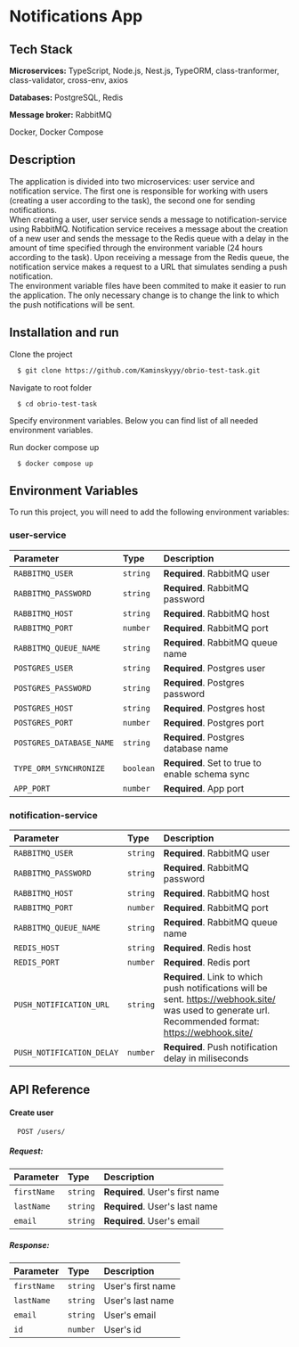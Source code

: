 
# Notifications App



## Tech Stack

**Microservices:** TypeScript, Node.js, Nest.js, TypeORM, class-tranformer, class-validator, cross-env, axios

**Databases:** PostgreSQL, Redis

**Message broker:** RabbitMQ 

Docker, Docker Compose


## Description

The application is divided into two microservices: user service and notification service. The first one is responsible for working with users (creating a user according to the task), the second one for sending notifications. \
When creating a user, user service sends a message to notification-service using RabbitMQ. Notification service receives a message about the creation of a new user and sends the message to the Redis queue with a delay in the amount of time specified through the environment variable (24 hours according to the task). Upon receiving a message from the Redis queue, the notification service makes a request to a URL that simulates sending a push notification.
\
The environment variable files have been commited to make it easier to run the application. The only necessary change is to change the link to which the push notifications will be sent.


## Installation and run

Clone the project

```bash
  $ git clone https://github.com/Kaminskyyy/obrio-test-task.git
```

Navigate to root folder

```
  $ cd obrio-test-task
```

Specify environment variables. Below you can find list of all needed environment variables.

Run docker compose up

```
  $ docker compose up
```
## Environment Variables

To run this project, you will need to add the following environment variables:

### user-service
| Parameter  | Type     | Description                     |
| :--------  | :------- | :-------------------------      |
|`RABBITMQ_USER`| `string` | **Required**. RabbitMQ user |
|`RABBITMQ_PASSWORD`| `string` | **Required**. RabbitMQ password|
|`RABBITMQ_HOST`| `string` | **Required**. RabbitMQ host|
|`RABBITMQ_PORT`| `number` | **Required**. RabbitMQ port
|`RABBITMQ_QUEUE_NAME`| `string` | **Required**. RabbitMQ queue name|
|`POSTGRES_USER`| `string` | **Required**. Postgres user|
|`POSTGRES_PASSWORD`| `string` | **Required**. Postgres password|
|`POSTGRES_HOST`| `string` | **Required**. Postgres host|
|`POSTGRES_PORT`| `number` | **Required**. Postgres port|
|`POSTGRES_DATABASE_NAME` | `string` | **Required**. Postgres database name|
|`TYPE_ORM_SYNCHRONIZE` | `boolean` | **Required**. Set to true to enable schema sync|
|`APP_PORT` | `number` | **Required**. App port|

### notification-service
| Parameter  | Type     | Description                     |
| :--------  | :------- | :-------------------------      |
|`RABBITMQ_USER`| `string` | **Required**. RabbitMQ user |
|`RABBITMQ_PASSWORD`| `string` | **Required**. RabbitMQ password|
|`RABBITMQ_HOST`| `string` | **Required**. RabbitMQ host|
|`RABBITMQ_PORT`| `number` | **Required**. RabbitMQ port
|`RABBITMQ_QUEUE_NAME`| `string` | **Required**. RabbitMQ queue name|
|`REDIS_HOST`| `string` | **Required**. Redis host|
|`REDIS_PORT`| `number` | **Required**. Redis port|
|`PUSH_NOTIFICATION_URL`| `string` | **Required**. Link to which push notifications will be sent. https://webhook.site/ was used to generate url. Recommended format: https://webhook.site/<some-uuid> |
|`PUSH_NOTIFICATION_DELAY`| `number` | **Required**. Push notification delay in miliseconds|

## API Reference

#### Create user

```http
  POST /users/
```
##### Request:
| Parameter  | Type     | Description                     |
| :--------  | :------- | :-------------------------      |
| `firstName`| `string` | **Required**. User's first name |
| `lastName` | `string` | **Required**. User's last name  |
| `email`    | `string` | **Required**. User's email      |

##### Response:
| Parameter  | Type     | Description                     |
| :--------  | :------- | :-------------------------      |
| `firstName`| `string` | User's first name |
| `lastName` | `string` | User's last name  |
| `email`    | `string` | User's email      |
| `id`    | `number` | User's id      |

